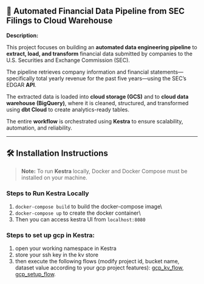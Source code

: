 ## :scroll: Automated Financial Data Pipeline from SEC Filings to Cloud Warehouse

**Description:**


This project focuses on building an **automated data engineering pipeline** to **extract, load, and transform** financial data submitted by companies to the U.S. Securities and Exchange Commission (SEC).


The pipeline retrieves company information and financial statements—specifically total yearly revenue for the past five years—using the SEC’s EDGAR **API**.


The extracted data is loaded into **cloud storage (GCS)** and to **cloud data warehouse (BigQuery)**, where it is cleaned, structured, and transformed using **dbt Cloud** to create analytics-ready tables.


The entire **workflow** is orchestrated using **Kestra** to ensure scalability, automation, and reliability.


***

## 🛠️ Installation Instructions

> **Note:** To run **Kestra** locally, Docker and Docker Compose must be installed on your machine.

### Steps to Run Kestra Locally

1. `docker-compose build` to build the docker-compose image\
2. `docker-compose up` to create the docker container\
3. Then you can access kestra UI from `localhost:8080`

### Steps to set up gcp in Kestra:
1.  open your working namespace in Kestra
2.  store your ssh key in the kv store
3.  then execute the following flows (modify project id, bucket name, dataset value according to your gcp project features): [gcp_kv_flow](https://github.com/ChiarelliS/Portfolio/blob/main/Project1/flows/gcp_kv.yml), [gcp_setup_flow](https://github.com/ChiarelliS/Portfolio/blob/main/Project1/flows/gcp_setup.yml).



